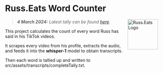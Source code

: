 # Russ.Eats Word Counter

<img src="https://i.imgur.com/D5mc9ys.jpeg" align="right" width="100px" alt="Russ.Eats Logo">

> **_4 March 2024:_** _Latest tally can be found [here](https://gist.github.com/PerryRose/0b71248d33e8c9d4bc086f4d14aecfbe)._

This project calculates the count of every word Russ has said in his TikTok videos.

It scrapes every video from his profile, extracts the audio, and feeds it into the **whisper-1** model to obtain transcripts. 

Then each word is tallied up and written to src/assets/transcripts/completeTally.txt.

